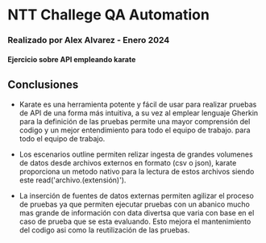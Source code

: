 # NTT Challege QA Automation  
### Realizado por Alex Alvarez - Enero 2024
#### Ejercicio sobre API empleando karate

## **Conclusiones**
* Karate es una herramienta potente y fácil de usar para realizar pruebas de API de una forma más intuitiva, a su vez al emplear lenguaje Gherkin para la definición de las pruebas permite una mayor comprensión del codigo y un mejor entendimiento para todo el equipo de trabajo.
  para todo el equipo de trabajo.

* Los escenarios outline permiten relizar ingesta de grandes volumenes de datos desde archivos externos en formato (csv o json), karate proporciona un metodo nativo para la lectura de estos archivos siendo este read('archivo.(extensión)'). 

* La inserción de fuentes de datos externas permiten agilizar el proceso de pruebas ya que permiten ejecutar pruebas con un abanico mucho mas grande de información con data divertsa que varia con base en el caso de prueba que se esta evaluando. Esto mejora el mantenimiento del codigo asi como la reutilización de las pruebas.


